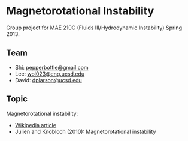 # Magnetorotational Instability
Group project for MAE 210C (Fluids III/Hydrodynamic Instability) Spring 2013.

## Team
* Shi: pepperbottle@gmail.com
* Lee: wol023@eng.ucsd.edu
* David: dplarson@ucsd.edu

## Topic
Magnetorotational instability:

* [Wikipedia article](http://en.wikipedia.org/wiki/Magnetorotational_instability)
* Julien and Knobloch (2010): Magnetorotational instability
